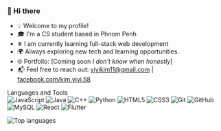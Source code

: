 ### 👋 Hi there

- 💡 Welcome to my profile!
- 🎓 I'm a CS student based in Phnom Penh
- ❄ I am currently learning full-stack web development
- 🌍 Always exploring new tech and learning opportunities.
- 🌐 Portfolio: [Coming soon *I don't know when honestly*]
- 📬 Feel free to reach out: [yiyikim11@gmail.com](mailto:yiyikim11@gmail.com) | [facebook.com/kim.yiyi.58](https://facebook.com/kim.yiyi.58)


Languages and Tools
<br>
![JavaScript](https://img.shields.io/badge/-JavaScript-black?style=flat-square&logo=javascript)
![Java](https://img.shields.io/badge/-Java-black?style=flat-square&logo=java)
![C++](https://img.shields.io/badge/-C++-00599C?style=flat-square&logo=c%2B%2B&logoColor=white)
![Python](https://img.shields.io/badge/-Python-3776AB?style=flat-square&logo=python&logoColor=white)
![HTML5](https://img.shields.io/badge/-HTML5-E34F26?style=flat-square&logo=html5&logoColor=white)
![CSS3](https://img.shields.io/badge/-CSS3-1572B6?style=flat-square&logo=css3)
![Git](https://img.shields.io/badge/-Git-black?style=flat-square&logo=git)
![GitHub](https://img.shields.io/badge/-GitHub-181717?style=flat-square&logo=github)
![MySQL](https://img.shields.io/badge/-MySQL-4479A1?style=flat-square&logo=mysql&logoColor=white)
![React](https://img.shields.io/badge/-React-61DAFB?style=flat-square&logo=react&logoColor=black)
![Flutter](https://img.shields.io/badge/-Flutter-blue?style=flat-square&logo=flutter)

<!-- Dark mode -->
<picture>
  <source 
    srcset="https://github-readme-stats.vercel.app/api/top-langs/?username=yiyikim11&layout=compact&theme=tokyonight"
    media="(prefers-color-scheme: dark)"
  />
  <img 
    src="https://github-readme-stats.vercel.app/api/top-langs/?username=yiyikim11&layout=compact&theme=default"
    alt="Top languages"
  />
</picture>



